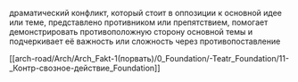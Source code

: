 драматический конфликт, который стоит в оппозиции к основной идее или теме, представлено противником или препятствием, помогает демонстрировать противоположную сторону основной темы и подчеркивает её важность или сложность через противопоставление

[[arch-road/Arch/Arch_Fakt-1(порвать)/0_Foundation/-Teatr_Foundation/11- _Контр-свозное-действие_Foundation]]
